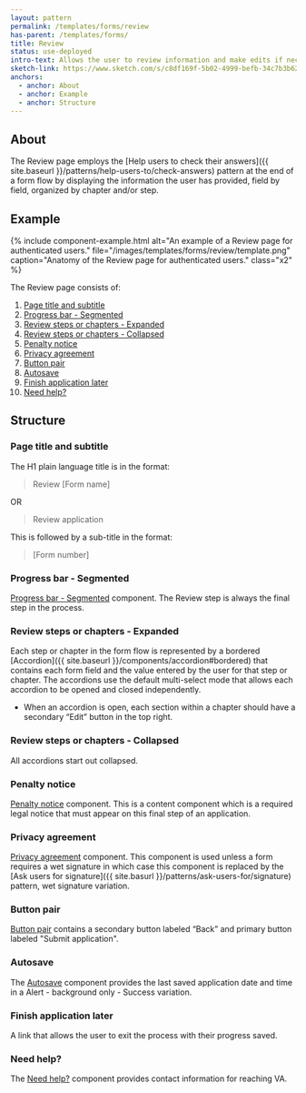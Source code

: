 ```yaml
---
layout: pattern
permalink: /templates/forms/review
has-parent: /templates/forms/
title: Review
status: use-deployed
intro-text: Allows the user to review information and make edits if necessary.
sketch-link: https://www.sketch.com/s/c8df169f-5b02-4999-befb-34c7b3b62ba9/p/22D26EF0-4325-4899-AAB5-2FCF50AD12BC/canvas
anchors:
  - anchor: About
  - anchor: Example
  - anchor: Structure
---
```


## About

The Review page employs the [Help users to check their answers]({{ site.baseurl }}/patterns/help-users-to/check-answers) pattern at the end of a form flow by displaying the information the user has provided, field by field, organized by chapter and/or step.

## Example

{% include component-example.html alt="An example of a Review page for authenticated users." file="/images/templates/forms/review/template.png" caption="Anatomy of the Review page for authenticated users." class="x2" %}

The Review page consists of:

1. [Page title and subtitle](#page-title-and-subtitle)
2. [Progress bar - Segmented](#progress-bar-segmented)
3. [Review steps or chapters - Expanded](#review-steps-or-chapters---expanded)
4. [Review steps or chapters - Collapsed](#review-steps-or-chapters---collapsed)
5. [Penalty notice](#penalty-notice)
6. [Privacy agreement](#privacy-agreement)
7. [Button pair](#button-pair)
8. [Autosave](#autosave)
9. [Finish application later](#finish-application-later)
10. [Need help?](#need-help)

## Structure

### Page title and subtitle

The H1 plain language title is in the format:

> Review [Form name]

OR

> Review application

This is followed by a sub-title in the format:

> [Form number]

### Progress bar - Segmented

[Progress bar - Segmented]({{site.baseurl}}/components/form/progress-bar-segmented) component. The Review step is always the final step in the process.

### Review steps or chapters - Expanded

Each step or chapter in the form flow is represented by a bordered [Accordion]({{ site.baseurl }}/components/accordion#bordered) that contains each form field and the value entered by the user for that step or chapter. The accordions use the default multi-select mode that allows each accordion to be opened and closed independently.

* When an accordion is open, each section within a chapter should have a secondary “Edit” button in the top right.

### Review steps or chapters - Collapsed

All accordions start out collapsed.

### Penalty notice

[Penalty notice]({{site.baseurl}}/components/form/penalty-notice) component. This is a content component which is a required legal notice that must appear on this final step of an application.

### Privacy agreement

[Privacy agreement]({{site.baseurl}}/components/form/privacy-agreement) component. This component is used unless a form requires a wet signature in which case this component is replaced by the [Ask users for signature]({{ site.basurl }}/patterns/ask-users-for/signature) pattern, wet signature variation.

### Button pair

[Button pair]({{site.baseurl}}/components/button/button-pair) contains a secondary button labeled “Back” and  primary button labeled "Submit application".

### Autosave

The [Autosave]({{site.baseurl}}/components/form/autosave) component provides the last saved application date and time in a Alert - background only - Success variation.

### Finish application later

A link that allows the user to exit the process with their progress saved.

### Need help?

The [Need help?]({{site.baseurl}}/components/form/need-help) component provides contact information for reaching VA.
